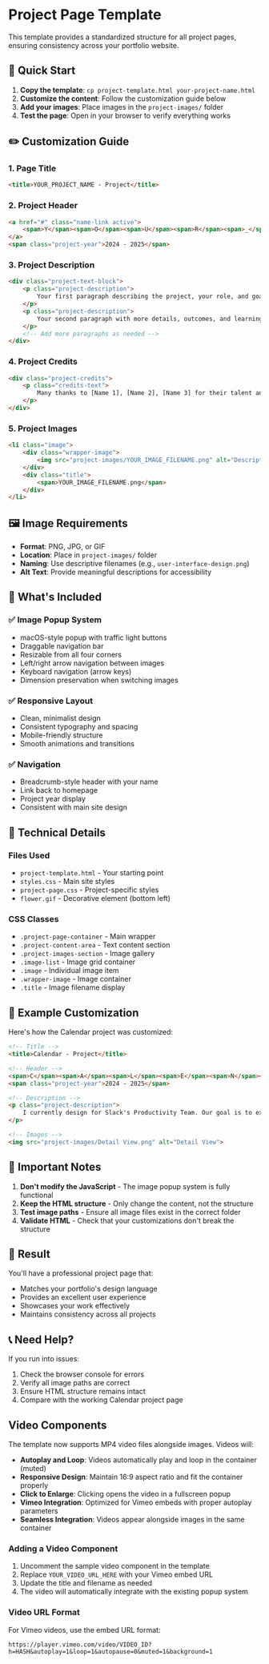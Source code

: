 # Project Page Template

This template provides a standardized structure for all project pages, ensuring consistency across your portfolio website.

## 🚀 Quick Start

1. **Copy the template**: `cp project-template.html your-project-name.html`
2. **Customize the content**: Follow the customization guide below
3. **Add your images**: Place images in the `project-images/` folder
4. **Test the page**: Open in your browser to verify everything works

## ✏️ Customization Guide

### 1. Page Title
```html
<title>YOUR_PROJECT_NAME - Project</title>
```

### 2. Project Header
```html
<a href="#" class="name-link active">
    <span>Y</span><span>O</span><span>U</span><span>R</span><span>_</span><span>P</span><span>R</span><span>O</span><span>J</span><span>E</span><span>C</span><span>T</span>
</a>
<span class="project-year">2024 - 2025</span>
```

### 3. Project Description
```html
<div class="project-text-block">
    <p class="project-description">
        Your first paragraph describing the project, your role, and goals.
    </p>
    <p class="project-description">
        Your second paragraph with more details, outcomes, and learnings.
    </p>
    <!-- Add more paragraphs as needed -->
</div>
```

### 4. Project Credits
```html
<div class="project-credits">
    <p class="credits-text">
        Many thanks to [Name 1], [Name 2], [Name 3] for their talent and time.
    </p>
</div>
```

### 5. Project Images
```html
<li class="image">
    <div class="wrapper-image">
        <img src="project-images/YOUR_IMAGE_FILENAME.png" alt="Descriptive alt text">
    </div>
    <div class="title">
        <span>YOUR_IMAGE_FILENAME.png</span>
    </div>
</li>
```

## 🖼️ Image Requirements

- **Format**: PNG, JPG, or GIF
- **Location**: Place in `project-images/` folder
- **Naming**: Use descriptive filenames (e.g., `user-interface-design.png`)
- **Alt Text**: Provide meaningful descriptions for accessibility

## 🎯 What's Included

### ✅ **Image Popup System**
- macOS-style popup with traffic light buttons
- Draggable navigation bar
- Resizable from all four corners
- Left/right arrow navigation between images
- Keyboard navigation (arrow keys)
- Dimension preservation when switching images

### ✅ **Responsive Layout**
- Clean, minimalist design
- Consistent typography and spacing
- Mobile-friendly structure
- Smooth animations and transitions

### ✅ **Navigation**
- Breadcrumb-style header with your name
- Link back to homepage
- Project year display
- Consistent with main site design

## 🔧 Technical Details

### **Files Used**
- `project-template.html` - Your starting point
- `styles.css` - Main site styles
- `project-page.css` - Project-specific styles
- `flower.gif` - Decorative element (bottom left)

### **CSS Classes**
- `.project-page-container` - Main wrapper
- `.project-content-area` - Text content section
- `.project-images-section` - Image gallery
- `.image-list` - Image grid container
- `.image` - Individual image item
- `.wrapper-image` - Image container
- `.title` - Image filename display

## 📝 Example Customization

Here's how the Calendar project was customized:

```html
<!-- Title -->
<title>Calendar - Project</title>

<!-- Header -->
<span>C</span><span>A</span><span>L</span><span>E</span><span>N</span><span>D</span><span>A</span><span>R</span>
<span class="project-year">2024 - 2025</span>

<!-- Description -->
<p class="project-description">
    I currently design for Slack's Productivity Team. Our goal is to expand the value of Slack beyond messaging...
</p>

<!-- Images -->
<img src="project-images/Detail View.png" alt="Detail View">
```

## 🚨 Important Notes

1. **Don't modify the JavaScript** - The image popup system is fully functional
2. **Keep the HTML structure** - Only change the content, not the structure
3. **Test image paths** - Ensure all image files exist in the correct folder
4. **Validate HTML** - Check that your customizations don't break the structure

## 🎉 Result

You'll have a professional project page that:
- Matches your portfolio's design language
- Provides an excellent user experience
- Showcases your work effectively
- Maintains consistency across all projects

## 📞 Need Help?

If you run into issues:
1. Check the browser console for errors
2. Verify all image paths are correct
3. Ensure HTML structure remains intact
4. Compare with the working Calendar project page

## Video Components

The template now supports MP4 video files alongside images. Videos will:

- **Autoplay and Loop**: Videos automatically play and loop in the container (muted)
- **Responsive Design**: Maintain 16:9 aspect ratio and fit the container properly
- **Click to Enlarge**: Clicking opens the video in a fullscreen popup
- **Vimeo Integration**: Optimized for Vimeo embeds with proper autoplay parameters
- **Seamless Integration**: Videos appear alongside images in the same container

### Adding a Video Component

1. Uncomment the sample video component in the template
2. Replace `YOUR_VIDEO_URL_HERE` with your Vimeo embed URL
3. Update the title and filename as needed
4. The video will automatically integrate with the existing popup system

### Video URL Format

For Vimeo videos, use the embed URL format:
```
https://player.vimeo.com/video/VIDEO_ID?h=HASH&autoplay=1&loop=1&autopause=0&muted=1&background=1
```
